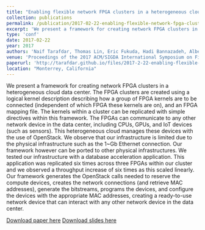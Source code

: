 ```yaml
---
title: "Enabling flexible network FPGA clusters in a heterogeneous cloud data center"
collection: publications
permalink: /publication/2017-02-22-enabling-flexible-network-fpga-clusters-in-a-heterogeneous-cloud-data-center
excerpt: 'We present a framework for creating network FPGA clusters in a heterogeneous cloud data center...' 
type: 'conf'
date: 2017-02-22
year: 2017
authors: 'Naif Tarafdar, Thomas Lin, Eric Fukuda, Hadi Bannazadeh, Alberto Leon-Garcia, Paul Chow'
venue: 'Proceedings of the 2017 ACM/SIGDA International Symposium on Field-Programmable Gate Arrays'
paperurl: 'http://tarafdar.github.io/files/2017-2-22-enabling-flexible-network-fpga-clusters-in-a-heterogeneous-cloud-data-center.pdf'
location: "Monterrey, California"
---
```


We present a framework for creating network FPGA clusters in a heterogeneous cloud data center. The FPGA clusters are created using a logical kernel description describing how a group of FPGA kernels are to be connected (independent of which FPGA these kernels are on), and an FPGA mapping file. The kernels within a cluster can be replicated with simple directives within this framework. The FPGAs can communicate to any other network device in the data center, including CPUs, GPUs, and IoT devices (such as sensors). This heterogeneous cloud manages these devices with the use of OpenStack. We observe that our infrastructure is limited due to the physical infrastructure such as the 1~Gb Ethernet connection. Our framework however can be ported to other physical infrastructures. We tested our infrastructure with a database acceleration application. This application was replicated six times across three FPGAs within our cluster and we observed a throughput increase of six times as this scaled linearly. Our framework generates the OpenStack calls needed to reserve the compute devices, creates the network connections (and retrieve MAC addresses), generate the bitstreams, programs the devices, and configure the devices with the appropriate MAC addresses, creating a ready-to-use network device that can interact with any other network device in the data center.



[Download paper here](http://tarafdar.github.io/files/2017-02-22-enabling-flexible-network-fpga-clusters-in-a-heterogeneous-cloud-data-center.pdf)
[Download slides here](http://tarafdar.github.io/files/2017-02-22-enabling-flexible-network-fpga-clusters-in-a-heterogeneous-cloud-data-center.pptx)

